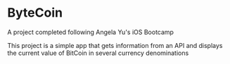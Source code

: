 # ByteCoin
A project completed following Angela Yu's iOS Bootcamp

This project is a simple app that gets information from an API and displays the current value of BitCoin in several currency denominations
